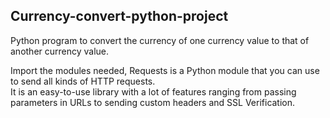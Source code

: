 ## Currency-convert-python-project


Python program to convert the currency of one currency value to that of another currency value.

Import the modules needed, Requests is a Python module that you can use to send all kinds of HTTP requests.  
It is an easy-to-use library with a lot of features ranging from passing parameters in URLs to sending custom headers and SSL Verification.  
